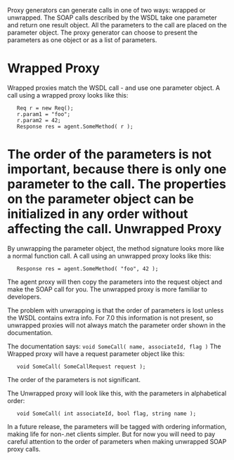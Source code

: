 <properties date="2016-06-24"
SortOrder="19"
/>

Proxy generators can generate calls in one of two ways: wrapped or unwrapped.
The SOAP calls described by the WSDL take one parameter and return one result object. All the parameters to the call are placed on the parameter object. The proxy generator can choose to present the parameters as one object or as a list of parameters.

Wrapped Proxy
=============

Wrapped proxies match the WSDL call - and use one parameter object.
A call using a wrapped proxy looks like this:

```
   Req r = new Req();
   r.param1 = "foo";
   r.param2 = 42;
   Response res = agent.SomeMethod( r );
```

The order of the parameters is not important, because there is only one parameter to the call. The properties on the parameter object can be initialized in any order without affecting the call.
Unwrapped Proxy
===============

By unwrapping the parameter object, the method signature looks more like a normal function call. A call using an unwrapped proxy looks like this:
```
   Response res = agent.SomeMethod( "foo", 42 );
```

The agent proxy will then copy the parameters into the request object and make the SOAP call for you. The unwrapped proxy is more familiar to developers.

The problem with unwrapping is that the order of parameters is lost unless the WSDL contains extra info. For 7.0 this information is not present, so unwrapped proxies will not always match the parameter order shown in the documentation.

The documentation says: `void SomeCall( name, associateId, flag )` The Wrapped proxy will have a request parameter object like this:

```
   void SomeCall( SomeCallRequest request );
```

The order of the parameters is not significant.

The Unwrapped proxy will look like this, with the parameters in alphabetical order:

```
   void SomeCall( int associateId, bool flag, string name );
```

In a future release, the parameters will be tagged with ordering information, making life for non-.net clients simpler. But for now you will need to pay careful attention to the order of parameters when making unwrapped SOAP proxy calls.
